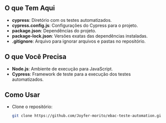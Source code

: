 ## O que Tem Aqui
- **cypress**: Diretório com os testes automatizados.
- **cypress.config.js**: Configurações do Cypress para o projeto.
- **package.json**: Dependências do projeto.
- **package-lock.json**: Versões exatas das dependências instaladas.
- **.gitignore**: Arquivo para ignorar arquivos e pastas no repositório.

## O que Você Precisa
- **Node.js**: Ambiente de execução para JavaScript.
- **Cypress**: Framework de teste para a execução dos testes automatizados.

## Como Usar
- Clone o repositório:
  ```bash
  git clone https://github.com/Joyfer-morito/ebac-teste-automation.git


